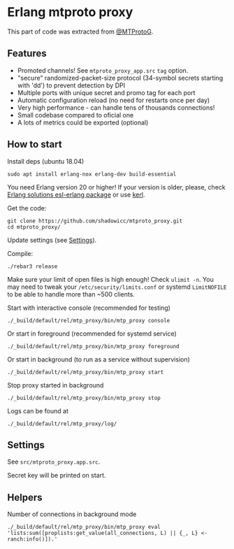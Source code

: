 Erlang mtproto proxy
====================

This part of code was extracted from [@MTProtoG](https://t.me/MTProtoG).

Features
--------

* Promoted channels! See `mtproto_proxy_app.src` `tag` option.
* "secure" randomized-packet-size protocol (34-symbol secrets starting with 'dd')
  to prevent detection by DPI
* Multiple ports with unique secret and promo tag for each port
* Automatic configuration reload (no need for restarts once per day)
* Very high performance - can handle tens of thousands connections!
* Small codebase compared to oficial one
* A lots of metrics could be exported (optional)

How to start
------------

Install deps (ubuntu 18.04)

```
sudo apt install erlang-nox erlang-dev build-essential
```

You need Erlang version 20 or higher! If your version is older, please, check
[Erlang solutions esl-erlang package](https://www.erlang-solutions.com/resources/download.html)
or use [kerl](https://github.com/kerl/kerl).

Get the code:

```
git clone https://github.com/shadowicc/mtproto_proxy.git
cd mtproto_proxy/
```

Update settings (see [Settings](#settings)).

Compile:

```
./rebar3 release
```

Make sure your limit of open files is high enough! Check `ulimit -n`.
You may need to tweak your `/etc/security/limits.conf` or systemd `LimitNOFILE`
to be able to handle more than ~500 clients.

Start with interactive console (recommended for testing)

```
./_build/default/rel/mtp_proxy/bin/mtp_proxy console
```

Or start in foreground (recommended for systemd service)

```
./_build/default/rel/mtp_proxy/bin/mtp_proxy foreground
```

Or start in background (to run as a service without supervision)

```
./_build/default/rel/mtp_proxy/bin/mtp_proxy start
```

Stop proxy started in background

```
./_build/default/rel/mtp_proxy/bin/mtp_proxy stop
```

Logs can be found at

```
./_build/default/rel/mtp_proxy/log/
```

Settings
--------

See `src/mtproto_proxy.app.src`.

Secret key will be printed on start.


Helpers
-------

Number of connections in background mode

```
./_build/default/rel/mtp_proxy/bin/mtp_proxy eval 'lists:sum([proplists:get_value(all_connections, L) || {_, L} <- ranch:info()]).'
```
